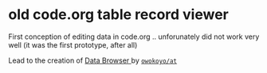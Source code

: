 # old code.org table record viewer

First conception of editing data in code.org ..
unforunately did not work very well (it was the first prototype, after all)
<div> Lead to the creation of <a href="https://data-browser.vercel.app/"> Data Browser </a> by <span><a href="https://github.com/owokoyo/data-browser"><code>owokoyo/at</code></span></a></div>
